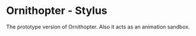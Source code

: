 # Ornithopter - Stylus

The prototype version of Ornithopter. Also it acts as an animation sandbox.
